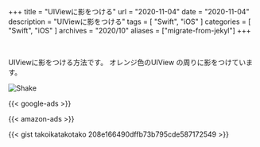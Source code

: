 +++
title =  "UIViewに影をつける"
url = "2020-11-04"
date = "2020-11-04"
description = "UIViewに影をつける"
tags = [
  "Swift",
  "iOS"
]
categories = [
  "Swift",
  "iOS"
]
archives = "2020/10"
aliases = ["migrate-from-jekyl"]
+++

<br>

UIViewに影をつける方法です。
オレンジ色のUIView の周りに影をつけています。

![Shake](1.gif)

<!-- Google Ads -->
{{< google-ads >}}

<!-- Amazon Ads -->
{{< amazon-ads >}}

{{< gist takoikatakotako 208e166490dffb73b795cde587172549 >}}
